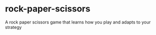 # rock-paper-scissors
A rock paper scissors game that learns how you play and adapts to your strategy
